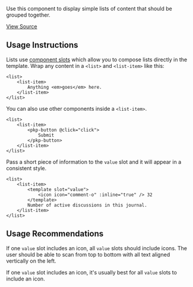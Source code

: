 
Use this component to display simple lists of content that should be grouped together.

[View Source](https://github.com/pkp/ui-library/)

## Usage Instructions

Lists use [component slots](https://vuejs.org/v2/guide/components.html#Content-Distribution-with-Slots) which allow you to compose lists directly in the template. Wrap any content in a `<list>` and `<list-item>` like this:

```
<list>
	<list-item>
		Anything <em>goes</em> here.
	</list-item>
</list>
```

You can also use other components inside a `<list-item>`.

```
<list>
	<list-item>
		<pkp-button @click="click">
			Submit
		</pkp-button>
	</list-item>
</list>
```

Pass a short piece of information to the `value` slot and it will appear in a consistent style.

```
<list>
	<list-item>
		<template slot="value">
			<icon icon="comment-o" :inline="true" /> 32
		</template>
		Number of active discussions in this journal.
	</list-item>
</list>
```


## Usage Recommendations

If one `value` slot includes an icon, all `value` slots should include icons. The user should be able to scan from top to bottom with all text aligned vertically on the left.

If one `value` slot includes an icon, it's usually best for all `value` slots to include an icon.
